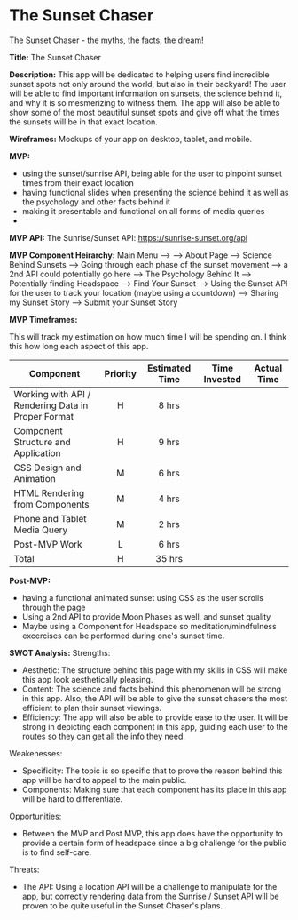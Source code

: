 # The Sunset Chaser
The Sunset Chaser - the myths, the facts, the dream!

 **Title:** 
The Sunset Chaser

 **Description:**
This app will be dedicated to helping users find incredible sunset spots not only around the world, but also in their backyard! The user will be able to find important information on sunsets, the science behind it, and why it is so mesmerizing to witness them. The app will also be able to show some of the most beautiful sunset spots and give off what the times the sunsets will be in that exact location. 

 **Wireframes:**
Mockups of your app on desktop, tablet, and mobile.

 **MVP:**
- using the sunset/sunrise API, being able for the user to pinpoint sunset times from their exact location
- having functional slides when presenting the science behind it as well as the psychology and other facts behind it 
- making it presentable and functional on all forms of media queries
-

**MVP API:** 
The Sunrise/Sunset API: https://sunrise-sunset.org/api

**MVP Component Heirarchy:** 
Main Menu  --> 
           --> About Page
           --> Science Behind Sunsets 
                     --> Going through each phase of the sunset movement
                     --> a 2nd API could potentially go here
           --> The Psychology Behind It --> Potentially finding Headspace 
           --> Find Your Sunset --> Using the Sunset API for the user to track your location (maybe using a countdown)
           --> Sharing my Sunset Story 
                        --> Submit your Sunset Story
           

**MVP Timeframes:** 

This will track my estimation on how much time I will be spending on. I think this how long each aspect of this app. 

| Component | Priority | Estimated Time | Time Invested | Actual Time |
| --- | :---: |  :---: | :---: | :---: |
| Working with API / Rendering Data in Proper Format | H | 8 hrs |  | |
| Component Structure and Application | H | 9 hrs | | |
| CSS Design and Animation | M | 6 hrs |  | |
| HTML Rendering from Components | M | 4 hrs |  |  |
| Phone and Tablet Media Query | M | 2 hrs |  | |
| Post-MVP Work | L | 6 hrs |  |  |
| Total | H | 35 hrs |  |  |

**Post-MVP:** 
- having a functional animated sunset using CSS as the user scrolls through the page
- Using a 2nd API to provide Moon Phases as well, and sunset quality 
- Maybe using a Component for Headspace so meditation/mindfulness excercises can be performed during one's sunset time.


**SWOT Analysis:** 
Strengths: 
- Aesthetic: The structure behind this page with my skills in CSS will make this app look aesthetically pleasing. 
- Content: The science and facts behind this phenomenon will be strong in this app. Also, the API will be able to give the sunset chasers the most efficient to plan their sunset viewings.
- Efficiency: The app will also be able to provide ease to the user. It will be strong in depicting each component in this app, guiding each user to the routes so they can get all the info they need. 

Weakenesses: 
- Specificity: The topic is so specific that to prove the reason behind this app will be hard to appeal to the main public.
- Components: Making sure that each component has its place in this app will be hard to differentiate.

Opportunities:
- Between the MVP and Post MVP, this app does have the opportunity to provide a certain form of headspace since a big challenge for the public is to find self-care.

Threats: 
- The API: Using a location API will be a challenge to manipulate for the app, but correctly rendering data from the Sunrise / Sunset API will be proven to be quite useful in the Sunset Chaser's plans.
   
